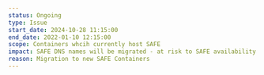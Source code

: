```yaml
---
status: Ongoing
type: Issue
start_date: 2024-10-28 11:15:00
end_date: 2022-01-10 12:15:00
scope: Containers whcih currently host SAFE
impact: SAFE DNS names will be migrated - at risk to SAFE availability and TOTP
reason: Migration to new SAFE Containers 
---
```

